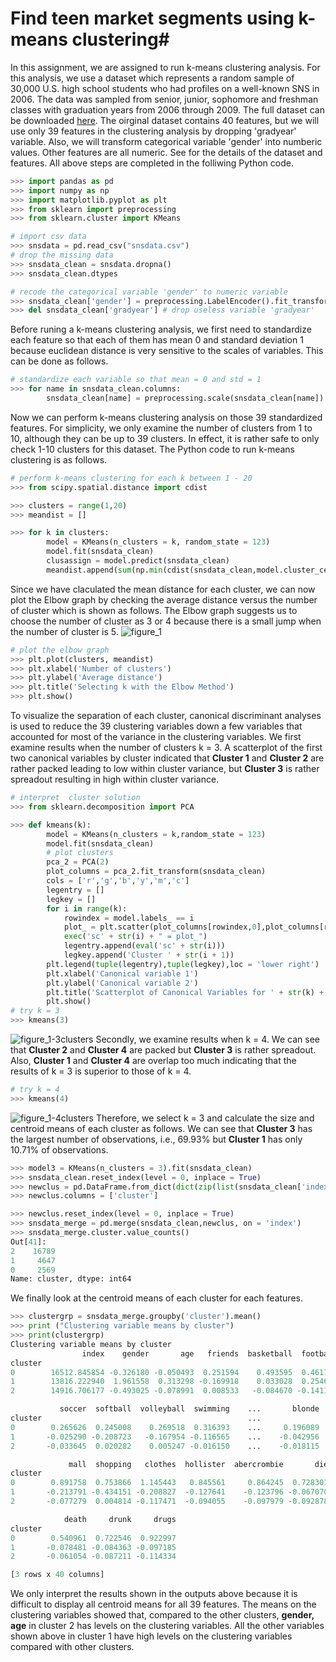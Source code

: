 # Find teen market segments using k-means clustering#

In this assignment, we are assigned to run k-means clustering analysis. For this analysis, we use a dataset which represents a random sample of 30,000 U.S. high school students who had profiles on a well-known SNS in 2006. The data was sampled from senior, junior, sophomore and freshman classes with graduation years from 2006 through 2009. The full dataset can be downloaded [here](https://github.com/debinqiu/ML_Course/blob/master/Week_4/snsdata.csv). The oirginal dataset contains 40 features, but we will use only 39 features in the clustering analysis by dropping 'gradyear' variable. Also, we will transform categorical variable 'gender' into numberic values. Other features are all numeric. See for the details of the dataset and features. All above steps are completed in the folliwing Python code. 
```python
>>> import pandas as pd
>>> import numpy as np
>>> import matplotlib.pyplot as plt
>>> from sklearn import preprocessing
>>> from sklearn.cluster import KMeans

# import csv data
>>> snsdata = pd.read_csv("snsdata.csv")
# drop the missing data
>>> snsdata_clean = snsdata.dropna()
>>> snsdata_clean.dtypes

# recode the categorical variable 'gender' to numeric variable
>>> snsdata_clean['gender'] = preprocessing.LabelEncoder().fit_transform(snsdata_clean['gender'])
>>> del snsdata_clean['gradyear'] # drop useless variable 'gradyear'
```

Before runing a k-means clustering analysis, we first need to standardize each feature so that each of them has mean 0 and standard deviation 1 because euclidean distance is very sensitive to the scales of variables. This can be done as follows.
```python
# standardize each variable so that mean = 0 and std = 1
>>> for name in snsdata_clean.columns:
        snsdata_clean[name] = preprocessing.scale(snsdata_clean[name]).astype('float64')
```

Now we can perform k-means clustering analysis on those 39 standardized features. For simplicity, we only examine the number of clusters from 1 to 10, although they can be up to 39 clusters. In effect, it is rather safe to only check 1-10 clusters for this dataset. The Python code to run k-means clustering is as follows.
```python
# perform k-means clustering for each k between 1 - 20   
>>> from scipy.spatial.distance import cdist

>>> clusters = range(1,20)
>>> meandist = []

>>> for k in clusters:
        model = KMeans(n_clusters = k, random_state = 123)
        model.fit(snsdata_clean)
        clusassign = model.predict(snsdata_clean)
        meandist.append(sum(np.min(cdist(snsdata_clean,model.cluster_centers_,'euclidean'), axis = 1))/snsdata_clean.shape[0])
```
Since we have claculated the mean distance for each cluster, we can now plot the Elbow graph by checking the average distance versus the number of cluster which is shown as follows. The Elbow graph suggests us to choose the number of cluster as 3 or 4 because there is a small jump when the number of cluster is 5. 
![figure_1](https://cloud.githubusercontent.com/assets/16762941/13307691/2215d220-db3b-11e5-8ef1-342db76203aa.png)
```python
# plot the elbow graph    
>>> plt.plot(clusters, meandist)
>>> plt.xlabel('Number of clusters')
>>> plt.ylabel('Average distance')
>>> plt.title('Selecting k with the Elbow Method')
>>> plt.show()
```

To visualize the separation of each cluster, canonical discriminant analyses is used to reduce the 39 clustering variables down a few variables that accounted for most of the variance in the clustering variables. We first examine results when the number of clusters k = 3. A scatterplot of the first two canonical variables by cluster indicated that **Cluster 1** and **Cluster 2** are rather packed leading to low within cluster variance, but **Cluster 3** is rather spreadout resulting in high within cluster variance. 
```python
# interpret  cluster solution
>>> from sklearn.decomposition import PCA

>>> def kmeans(k):
        model = KMeans(n_clusters = k,random_state = 123)
        model.fit(snsdata_clean)
        # plot clusters
        pca_2 = PCA(2)
        plot_columns = pca_2.fit_transform(snsdata_clean)
        cols = ['r','g','b','y','m','c']
        legentry = []
        legkey = []
        for i in range(k):
            rowindex = model.labels_ == i
            plot_ = plt.scatter(plot_columns[rowindex,0],plot_columns[rowindex,1], c = cols[i],)
            exec('sc' + str(i) + " = plot_")
            legentry.append(eval('sc' + str(i)))
            legkey.append('Cluster ' + str(i + 1))
        plt.legend(tuple(legentry),tuple(legkey),loc = 'lower right')
        plt.xlabel('Canonical variable 1')
        plt.ylabel('Canonical variable 2')
        plt.title('Scatterplot of Canonical Variables for ' + str(k) + ' Clusters')
        plt.show() 
# try k = 3 
>>> kmeans(3)
```
![figure_1-3clusters](https://cloud.githubusercontent.com/assets/16762941/13307696/26039174-db3b-11e5-91db-2ab48cc1b774.png)
Secondly, we examine results when k = 4. We can see that **Cluster 2** and **Cluster 4** are packed but **Cluster 3** is rather spreadout. Also, **Cluster 1** and **Cluster 4** are overlap too much indicating that the results of k = 3 is superior to those of k = 4. 
```python
# try k = 4 
>>> kmeans(4)
```
![figure_1-4clusters](https://cloud.githubusercontent.com/assets/16762941/13307699/27dde422-db3b-11e5-9784-d3fa5b146771.png)
Therefore, we select k = 3 and calculate the size and centroid means of each cluster as follows. We can see that **Cluster 3** has the largest number of observations, i.e., 69.93% but **Cluster 1** has only 10.71% of observations. 
```python
>>> model3 = KMeans(n_clusters = 3).fit(snsdata_clean)
>>> snsdata_clean.reset_index(level = 0, inplace = True)
>>> newclus = pd.DataFrame.from_dict(dict(zip(list(snsdata_clean['index']),list(model3.labels_))),orient = 'index')
>>> newclus.columns = ['cluster']

>>> newclus.reset_index(level = 0, inplace = True)
>>> snsdata_merge = pd.merge(snsdata_clean,newclus, on = 'index')
>>> snsdata_merge.cluster.value_counts()
Out[41]: 
2    16789
1     4647
0     2569
Name: cluster, dtype: int64
```
We finally look at the centroid means of each cluster for each features. 
```python
>>> clustergrp = snsdata_merge.groupby('cluster').mean()
>>> print ("Clustering variable means by cluster")
>>> print(clustergrp)
Clustering variable means by cluster
                index    gender       age   friends  basketball  football  \
cluster                                                                     
0        16512.845854 -0.326180 -0.050493  0.251594    0.493595  0.461757   
1        13816.222940  1.961558  0.313298 -0.169918    0.033028  0.254605   
2        14916.706177 -0.493025 -0.078991  0.008533   -0.084670 -0.141128   

           soccer  softball  volleyball  swimming    ...       blonde  \
cluster                                              ...                
0        0.265626  0.245008    0.269518  0.316393    ...     0.196089   
1       -0.025290 -0.208723   -0.167954 -0.116565    ...    -0.042956   
2       -0.033645  0.020282    0.005247 -0.016150    ...    -0.018115   

             mall  shopping   clothes  hollister  abercrombie       die  \
cluster                                                                   
0        0.891758  0.753866  1.145443   0.845561     0.864245  0.728301   
1       -0.213791 -0.434151 -0.208827  -0.127641    -0.123796 -0.067070   
2       -0.077279  0.004814 -0.117471  -0.094055    -0.097979 -0.092878   

            death     drunk     drugs  
cluster                                
0        0.540961  0.722546  0.922997  
1       -0.078481 -0.084363 -0.097185  
2       -0.061054 -0.087211 -0.114334  

[3 rows x 40 columns]
```
We only interpret the results shown in the outputs above because it is difficult to display all centroid means for all 39 features. The means on the clustering variables showed that, compared to the other clusters, **gender, age** in cluster 2 has levels on the clustering variables. All the other variables shown above in cluster 1 have high levels on the clustering variables compared with other clusters.    
